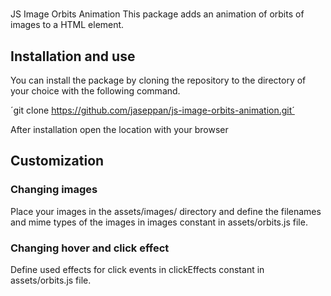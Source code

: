 # 
JS Image Orbits Animation
This package adds an animation of orbits of images to a HTML element.

## Installation and use

You can install the package by cloning the repository to the directory of your choice with the following command.

´git clone https://github.com/jaseppan/js-image-orbits-animation.git´

After installation open the location with your browser

## Customization

### Changing images

Place your images in the assets/images/ directory and define the filenames and mime types of the images in images constant in assets/orbits.js file.

### Changing hover and click effect

Define used effects for click events in clickEffects constant in assets/orbits.js file.
